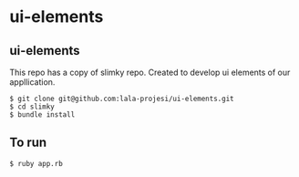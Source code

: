 ui-elements
===========

## ui-elements

This repo has a copy of slimky repo. Created to develop ui elements of our appllication.

    $ git clone git@github.com:lala-projesi/ui-elements.git
    $ cd slimky
    $ bundle install

## To run

    $ ruby app.rb
